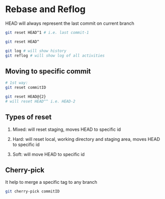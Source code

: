 # Rebase and Reflog

HEAD will always represent the last commit on current branch

```bash
git reset HEAD^1 # i.e. last commit-1

git reset HEAD^

git log # will show history
git reflog # will show log of all activities
```

## Moving to specific commit

```bash
# 1st way:
git reset commitID

git reset HEAD@{2}
# will reset HEAD^^ i.e. HEAD-2
```

## Types of reset

1. Mixed: will reset staging, moves HEAD to specific id

2. Hard: will reset local, working directory and staging area, moves HEAD to specific id

3. Soft: will move HEAD to specific id

## Cherry-pick

It help to merge a specific tag to any branch

```bash
git cherry-pick commitID
```
